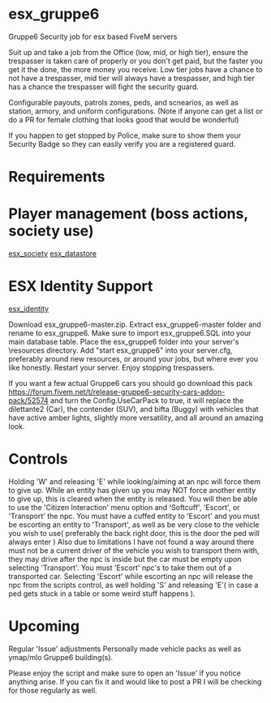 # esx_gruppe6

Gruppe6 Security job for esx based FiveM servers

Suit up and take a job from the Office (low, mid, or high tier), ensure the trespasser is taken care of properly or you don't get paid, but the faster you get it the done, the more money you receive. Low tier jobs have a chance to not have a trespasser, mid tier will always have a trespasser, and high tier has a chance the trespasser will fight the security guard.

Configurable payouts, patrols zones, peds, and scnearios, as well as station, armory, and uniform configurations. (Note if anyone can get a list or do a PR for female clothing that looks good that would be wonderful)

If you happen to get stopped by Police, make sure to show them your Security Badge so they can easily verify you are a registered guard.

# Requirements
# Player management (boss actions, society use)
[esx_society](https://github.com/FXServer-ESX/fxserver-esx_society)
[esx_datastore](https://github.com/FXServer-ESX/fxserver-esx_datastore)

# ESX Identity Support
[esx_identity](https://github.com/ESX-Org/esx_identity)
  
Download esx_gruppe6-master.zip. Extract esx_gruppe6-master folder and rename to esx_gruppe6. Make sure to import esx_gruppe6.SQL into your main database table. Place the esx_gruppe6 folder into your server's \resources directory. Add "start esx_gruppe6" into your server.cfg, preferably around new resources, or around your jobs, but where ever you like honestly. Restart your server. Enjoy stopping trespassers.

If you want a few actual Gruppe6 cars you should go download this pack https://forum.fivem.net/t/release-gruppe6-security-cars-addon-pack/52574 and turn the Config.UseCarPack to true, it will replace the dilettante2 (Car), the contender (SUV), and bifta (Buggy) with vehicles that have active amber lights, slightly more versatility, and all around an amazing look.

# Controls
Holding 'W' and releasing 'E' while looking/aiming at an npc will force them to give up. While an entity has given up you may NOT force another entity to give up, this is cleared when the entity is released. You will then be able to use the 'Citizen Interaction' menu option and 'Softcuff', 'Escort', or 'Transport' the npc. You must have a cuffed entity to 'Escort' and you must be escorting an entity to 'Transport', as well as be very close to the vehicle you wish to use( preferably the back right door, this is the door the ped will always enter ) Also due to limitations I have not found a way around there must not be a current driver of the vehicle you wish to transport them with, they may drive after the npc is inside but the car must be empty upon selecting 'Transport'. You must 'Escort' npc's to take them out of a transported car. Selecting 'Escort' while escorting an npc will release the npc from the scripts control, as well holding 'S' and releasing 'E'( in case a ped gets stuck in a table or some weird stuff happens ).

# Upcoming
Regular 'Issue' adjustments
Personally made vehicle packs as well as ymap/mlo Gruppe6 building(s).

Please enjoy the script and make sure to open an 'Issue' if you notice anything arise. If you can fix it and would like to post a PR I will be checking for those regularly as well.
